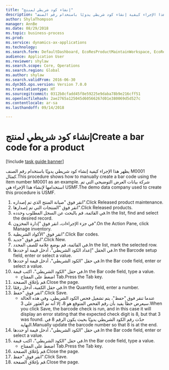 ```yaml
--- 
title: "إنشاء كود شريطي لمنتج"
description: "يظهر هذا الإجراء كيفية إنشاء كود شريطي يدويًا باستخدام رقم الصنف M0001 كمثال."
author: ShylaThompson
manager: AnnBe
ms.date: 08/29/2018
ms.topic: business-process
ms.prod: 
ms.service: dynamics-ax-applications
ms.technology: 
ms.search.form: DefaultDashboard, EcoResProductMaintainWorkspace, EcoResProductOpenCasesFormPart, EcoResProductDetailsExtended, InventItemBarcode, InventItemBarcodeLookup
audience: Application User
ms.reviewer: shylaw
ms.search.scope: Core, Operations
ms.search.region: Global
ms.author: shylaw
ms.search.validFrom: 2016-06-30
ms.dyn365.ops.version: Version 7.0.0
ms.translationtype: HT
ms.sourcegitcommit: 0312b8cfadd45f8e59225e9daba78b9e216cff51
ms.openlocfilehash: 2ae2765a125045d60566267d01e380069d5d527c
ms.contentlocale: ar-sa
ms.lasthandoff: 09/14/2018

---
```

# <a name="create-a-bar-code-for-a-product"></a><span data-ttu-id="79a3b-103">إنشاء كود شريطي لمنتج</span><span class="sxs-lookup"><span data-stu-id="79a3b-103">Create a bar code for a product</span></span>

[!include [task guide banner](../../includes/task-guide-banner.md)]

<span data-ttu-id="79a3b-104">يظهر هذا الإجراء كيفية إنشاء كود شريطي يدويًا باستخدام رقم الصنف M0001 كمثال.</span><span class="sxs-lookup"><span data-stu-id="79a3b-104">This procedure shows how to manually create a bar code using the item number M0001 as an example.</span></span> <span data-ttu-id="79a3b-105">شركة بيانات العرض التوضيحي التي تم استخدامها لإنشاء هذا الإجراء هي USMF.</span><span class="sxs-lookup"><span data-stu-id="79a3b-105">The demo data company used to create this procedure is USMF.</span></span>

1. <span data-ttu-id="79a3b-106">انقر فوق "صيانة المنتج الذي تم إصداره".</span><span class="sxs-lookup"><span data-stu-id="79a3b-106">Click Released product maintenance.</span></span>
2. <span data-ttu-id="79a3b-107">انقر فوق "المنتجات التي تم إصدارها".</span><span class="sxs-lookup"><span data-stu-id="79a3b-107">Click Released products.</span></span>
3. <span data-ttu-id="79a3b-108">في القائمة، قم بالبحث عن السجل المطلوب وحدده.</span><span class="sxs-lookup"><span data-stu-id="79a3b-108">In the list, find and select the desired record.</span></span>
4. <span data-ttu-id="79a3b-109">في جزء الإجراءات‬، انقر فوق "إدارة المخزون".</span><span class="sxs-lookup"><span data-stu-id="79a3b-109">On the Action Pane, click Manage inventory.</span></span>
5. <span data-ttu-id="79a3b-110">انقر فوق "الأكواد الشريطية‬".</span><span class="sxs-lookup"><span data-stu-id="79a3b-110">Click Bar codes.</span></span>
6. <span data-ttu-id="79a3b-111">انقر فوق "جديد".</span><span class="sxs-lookup"><span data-stu-id="79a3b-111">Click New.</span></span>
7. <span data-ttu-id="79a3b-112">في القائمة، قم بوضع علامة للصف المحدد.</span><span class="sxs-lookup"><span data-stu-id="79a3b-112">In the list, mark the selected row.</span></span>
8. <span data-ttu-id="79a3b-113">في الحقل "إعداد الكود الشريطي"، أدخل قيمة أو حددها.</span><span class="sxs-lookup"><span data-stu-id="79a3b-113">In the Barcode setup field, enter or select a value.</span></span>
9. <span data-ttu-id="79a3b-114">في حقل "الكود الشريطي‬"، أدخل قيمة أو حددها.</span><span class="sxs-lookup"><span data-stu-id="79a3b-114">In the Bar code field, enter or select a value.</span></span>
10. <span data-ttu-id="79a3b-115">في حقل "الكود الشريطي‬"، اكتب قيمة.</span><span class="sxs-lookup"><span data-stu-id="79a3b-115">In the Bar code field, type a value.</span></span>
    * <span data-ttu-id="79a3b-116">اضغط على المفتاح Tab.</span><span class="sxs-lookup"><span data-stu-id="79a3b-116">Press the Tab key.</span></span>  
11. <span data-ttu-id="79a3b-117">قم بإغلاق الصفحة.</span><span class="sxs-lookup"><span data-stu-id="79a3b-117">Close the page.</span></span>
12. <span data-ttu-id="79a3b-118">في حقل الكمية، أدخل رقمًا.</span><span class="sxs-lookup"><span data-stu-id="79a3b-118">In the Quantity field, enter a number.</span></span>
13. <span data-ttu-id="79a3b-119">انقر فوق "حفظ".</span><span class="sxs-lookup"><span data-stu-id="79a3b-119">Click Save.</span></span>
    * <span data-ttu-id="79a3b-120">عندما تنقر فوق "حفظ"، يتم تشغيل فحص الكود الشريطي، وفي هذه الحالة سيعرض خطأ يفيد بأن رقم الفحص المتوقع هو 8، إلا أنه تم العثور على 3.</span><span class="sxs-lookup"><span data-stu-id="79a3b-120">When you click Save, the barcode check is run, and in this case it will display an error stating that the expected check digit is 8, but that 3 was found.</span></span> <span data-ttu-id="79a3b-121">حدّث رقم الكود الشريطي يدويًا بحيث يكون الرقم 8 في النهاية.</span><span class="sxs-lookup"><span data-stu-id="79a3b-121">Manually update the barcode number so that 8 is at the end.</span></span>  
14. <span data-ttu-id="79a3b-122">في حقل "الكود الشريطي‬"، أدخل قيمة أو حددها.</span><span class="sxs-lookup"><span data-stu-id="79a3b-122">In the Bar code field, enter or select a value.</span></span>
15. <span data-ttu-id="79a3b-123">في حقل "الكود الشريطي‬"، اكتب قيمة.</span><span class="sxs-lookup"><span data-stu-id="79a3b-123">In the Bar code field, type a value.</span></span>
    * <span data-ttu-id="79a3b-124">اضغط على المفتاح Tab.</span><span class="sxs-lookup"><span data-stu-id="79a3b-124">Press the Tab key.</span></span>  
16. <span data-ttu-id="79a3b-125">قم بإغلاق الصفحة.</span><span class="sxs-lookup"><span data-stu-id="79a3b-125">Close the page.</span></span>
17. <span data-ttu-id="79a3b-126">انقر فوق "حفظ".</span><span class="sxs-lookup"><span data-stu-id="79a3b-126">Click Save.</span></span>
18. <span data-ttu-id="79a3b-127">قم بإغلاق الصفحة.</span><span class="sxs-lookup"><span data-stu-id="79a3b-127">Close the page.</span></span>


